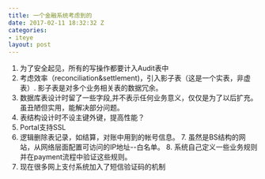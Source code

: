 ```yaml
---
title: 一个金融系统考虑到的
date: 2017-02-11 18:32:32 Z
categories:
- iteye
layout: post
---
```


1. 为了安全起见，所有的写操作都要计入Audit表中 
2. 考虑效率（reconciliation&settlement)，引入影子表（这是一个实表，非虚表）. 影子表是对多个业务相关表的数据冗余。 
3. 数据库表设计时留了一些字段,并不表示任何业务意义，仅仅是为了以后扩充。虽丑陋但实用，能解决部分问题。 
4. 表结构设计时不设主键外键，提高性能？ 
5. Portal支持SSL 
6. 逻辑删除表记录，如结算，对账中用到的帐号信息。 
7. 虽然是BS结构的网站，从网络层面配置可访问的IP地址--白名单。 
8. 系统自己定义一些业务规则并在payment流程中验证这些规则。 
9. 现在很多网上支付系统加入了短信验证码的机制
